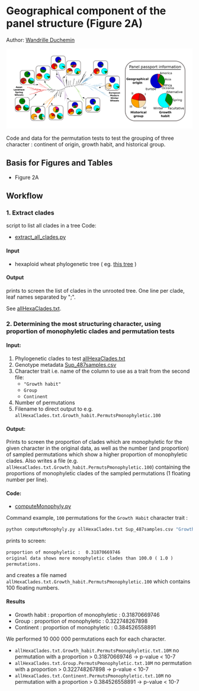 # Geographical component of the panel structure (Figure 2A)

Author: [Wandrille Duchemin](mailto:wandrille.duchemin@inra.fr)

![Figure2A](Figure/Figure2A.png)

Code and data for the permutation tests to test the grouping of three character : continent of origin, growth habit, and historical group.

## Basis for Figures and Tables
* Figure 2A

## Workflow
### 1. Extract clades 

script to list all clades in a tree
Code: 
 * [extract_all_clades.py](extract_all_clades.py) 

#### Input

 * hexaploid wheat phylogenetic tree ( eg. [this tree](../ancestral_region_simulations/hexaploids.allGenes.fa.treefile.ann) )

#### Output

prints to screen the list of clades in the unrooted tree.
One line per clade, leaf names separated by ";".

See [allHexaClades.txt](allHexaClades.txt).


### 2. Determining the most structuring character, using proportion of monophyletic clades and permutation tests

#### Input: 
1. Phylogenetic clades to test [allHexaClades.txt](allHexaClades.txt)
2. Genotype metadata [Sup_487samples.csv](Sup_487samples.csv)
3. Character trait i.e. name of the column to use as a trait from the second file: 
	* `"Growth habit"`
	* `Group`
	* `Continent`
4. Number of permutations
5. Filename to direct output to e.g. `allHexaClades.txt.Growth_habit.PermutsPmonophyletic.100`

#### Output:

Prints to screen the proportion of clades which are monophyletic for the given character in the original data, as well as the number (and proportion) of sampled permutations which show a higher proportion of monophyletic clades.
Also writes a file (e.g. `allHexaClades.txt.Growth_habit.PermutsPmonophyletic.100`) containing the proportions of monophyletic clades of the sampled permutations (1 floating number per line).


#### Code:
* [computeMonophyly.py](computeMonophyly.py)

Command example, `100` permutations for the `Growth Habit` character trait : 

```bash
python computeMonophyly.py allHexaClades.txt Sup_487samples.csv "Growth habit" 100 allHexaClades.txt.Growth_habit.PermutsPmonophyletic.100
```

prints to screen:

```
proportion of monophyletic :  0.31870669746
original data shows more monophyletic clades than 100.0 ( 1.0 ) permutations.
```

and creates a file named `allHexaClades.txt.Growth_habit.PermutsPmonophyletic.100` which contains 100 floating numbers.


#### Results

* Growth habit   : proportion of monophyletic :  0.31870669746
* Group          : proportion of monophyletic :  0.322748267898
* Continent      : proportion of monophyletic :  0.384526558891


We performed 10 000 000 permutations each for each character.

* `allHexaClades.txt.Growth_habit.PermutsPmonophyletic.txt.10M`
	no permutation with a proportion > 0.31870669746  -> p-value < 10-7
* `allHexaClades.txt.Group.PermutsPmonophyletic.txt.10M`
	no permutation with a proportion > 0.322748267898 -> p-value < 10-7
* `allHexaClades.txt.Continent.PermutsPmonophyletic.txt.10M`
	no permutation with a proportion > 0.384526558891 -> p-value < 10-7
